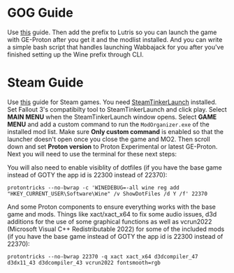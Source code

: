 # GOG Guide
Use [this](https://github.com/Omni-guides/Wabbajack-Modlist-Linux/wiki/Wabbajack-on-Linux-via-Wine) guide. Then add the prefix to Lutris so you can launch the game with GE-Proton after you get it and the modlist installed. And you can write a simple bash script that handles launching Wabbajack for you after you've finished setting up the Wine prefix through CLI.

# Steam Guide
Use [this](https://github.com/Omni-guides/Wabbajack-Modlist-Linux/wiki/Wabbajack-via-Proton) guide for Steam games. You need [SteamTinkerLaunch](https://github.com/sonic2kk/steamtinkerlaunch?tab=readme-ov-file#how-do-i-install-it) installed. Set Fallout 3's compatibilty tool to SteamTinkerLaunch and click play. Select **MAIN MENU** when the SteamTinkerLaunch window opens. Select **GAME MENU** and add a custom command to run the `ModOrganizer.exe` of the installed mod list. Make sure **Only custom command** is enabled so that the launcher doesn't open once you close the game and MO2. Then scroll down and set **Proton version** to Proton Experimental or latest GE-Proton. Next you will need to use the terminal for these next steps:

You will also need to enable visiblity of dotfiles (if you have the base game instead of GOTY the app id is 22300 instead of 22370):
```
protontricks --no-bwrap -c 'WINEDEBUG=-all wine reg add "HKEY_CURRENT_USER\Software\Wine" /v ShowDotFiles /d Y /f' 22370
```
And some Proton components to ensure everything works with the base game and mods. Things like xact/xact_x64 to fix some audio issues, d3d additions for the use of some graphical functions as well as vcrun2022 (Microsoft Visual C++ Redistributable 2022) for some of the included mods (if you have the base game instead of GOTY the app id is 22300 instead of 22370):
```
protontricks --no-bwrap 22370 -q xact xact_x64 d3dcompiler_47 d3dx11_43 d3dcompiler_43 vcrun2022 fontsmooth=rgb
```
